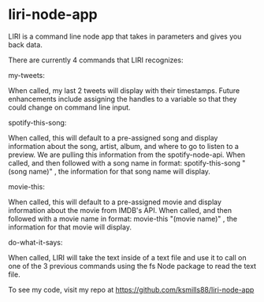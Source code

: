 # liri-node-app

LIRI is a command line node app that takes in parameters and gives you back data. 

There are currently 4 commands that LIRI recognizes:

my-tweets: 

When called, my last 2 tweets will display with their timestamps.
Future enhancements include assigning the handles to a variable so that they could change on command line input.

spotify-this-song:

When called, this will default to a pre-assigned song and display information about the song, artist, album, and where to go to listen to a preview. We are pulling this information from the spotify-node-api.
When called, and then followed with a song name in format: spotify-this-song "(song name)" , the information for that song name will display.

movie-this:

When called, this will default to a pre-assigned movie and display information about the movie from IMDB's API.
When called, and then followed with a movie name in format: movie-this "(movie name)" , the information for that movie will display.

do-what-it-says:

When called, LIRI will take the text inside of a text file and use it to call on one of the 3 previous commands using the fs Node package to read the text file. 

To see my code, visit my repo at https://github.com/ksmills88/liri-node-app